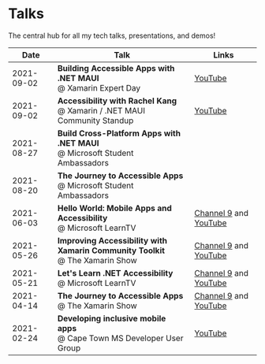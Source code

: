 # Talks
The central hub for all my tech talks, presentations, and demos!

| Date | Talk | Links |
|------|------|-------|
| 2021-09-02 | **Building Accessible Apps with .NET MAUI** <br> @ Xamarin Expert Day | [YouTube](https://www.youtube.com/watch?v=-azSS_aFtsM) |
| 2021-09-02 | **Accessibility with Rachel Kang** <br> @ Xamarin / .NET MAUI Community Standup | [YouTube](https://www.youtube.com/watch?v=sm6N4HQ_5iA&t=1042s) |
| 2021-08-27 | **Build Cross-Platform Apps with .NET MAUI** <br> @ Microsoft Student Ambassadors | |
| 2021-08-20 | **The Journey to Accessible Apps** <br> @ Microsoft Student Ambassadors | |
| 2021-06-03 | **Hello World: Mobile Apps and Accessibility** <br> @ Microsoft LearnTV | [Channel 9](https://channel9.msdn.com/Shows/Hello-World/Hello-World-Thursday-June-3-2021) and [YouTube](https://www.youtube.com/watch?v=rxNjA-V19Sg) |
| 2021-05-26 | **Improving Accessibility with Xamarin Community Toolkit** <br> @ The Xamarin Show | [Channel 9](https://channel9.msdn.com/Shows/XamarinShow/Improving-Accessibility-with-Xamarin-Community-Toolkit) and [YouTube](https://www.youtube.com/watch?v=UPGlqwb-0Z4&t=2s) |
| 2021-05-21 | **Let's Learn .NET Accessibility** <br> @ Microsoft LearnTV | [Channel 9](https://channel9.msdn.com/Shows/lets-learn-dotnet/Lets-Learn-NET-Accessibility) and [YouTube](https://www.youtube.com/watch?v=ttxAYDMKtSs) |
| 2021-04-14 | **The Journey to Accessible Apps** <br> @ The Xamarin Show | [Channel 9](https://channel9.msdn.com/Shows/XamarinShow/Building-Accessible-Mobile-Apps--The-Xamarin-Show) and [YouTube](https://www.youtube.com/watch?v=ie08aSBUiVU) |
| 2021-02-24 | **Developing inclusive mobile apps** <br> @ Cape Town MS Developer User Group | [YouTube](https://www.youtube.com/watch?v=3YYi-hTJhFU) |
